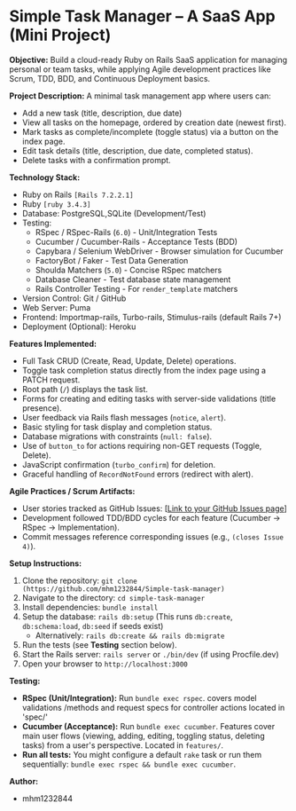 # Simple Task Manager – A SaaS App (Mini Project)

**Objective:** Build a cloud-ready Ruby on Rails SaaS application for managing personal or team tasks, while applying Agile development practices like Scrum, TDD, BDD, and Continuous Deployment basics.

**Project Description:** A minimal task management app where users can:
*   Add a new task (title, description, due date)
*   View all tasks on the homepage, ordered by creation date (newest first).
*   Mark tasks as complete/incomplete (toggle status) via a button on the index page.
*   Edit task details (title, description, due date, completed status).
*   Delete tasks with a confirmation prompt.

**Technology Stack:**
*   Ruby on Rails `[Rails 7.2.2.1]`
*   Ruby `[ruby 3.4.3]`
*   Database: PostgreSQL,SQLite (Development/Test)
*   Testing:
    *   RSpec / RSpec-Rails (`6.0`) - Unit/Integration Tests
    *   Cucumber / Cucumber-Rails - Acceptance Tests (BDD)
    *   Capybara / Selenium WebDriver - Browser simulation for Cucumber
    *   FactoryBot / Faker - Test Data Generation
    *   Shoulda Matchers (`5.0`) - Concise RSpec matchers
    *   Database Cleaner - Test database state management
    *   Rails Controller Testing - For `render_template` matchers
*   Version Control: Git / GitHub
*   Web Server: Puma
*   Frontend: Importmap-rails, Turbo-rails, Stimulus-rails (default Rails 7+)
*   Deployment (Optional): Heroku

**Features Implemented:**
*   Full Task CRUD (Create, Read, Update, Delete) operations.
*   Toggle task completion status directly from the index page using a PATCH request.
*   Root path (`/`) displays the task list.
*   Forms for creating and editing tasks with server-side validations (title presence).
*   User feedback via Rails flash messages (`notice`, `alert`).
*   Basic styling for task display and completion status.
*   Database migrations with constraints (`null: false`).
*   Use of `button_to` for actions requiring non-GET requests (Toggle, Delete).
*   JavaScript confirmation (`turbo_confirm`) for deletion.
*   Graceful handling of `RecordNotFound` errors (redirect with alert).

**Agile Practices / Scrum Artifacts:**
*   User stories tracked as GitHub Issues: [[Link to your GitHub Issues page](https://github.com/mhm1232844/Simple-task-manager/issues)]
*   Development followed TDD/BDD cycles for each feature (Cucumber -> RSpec -> Implementation).
*   Commit messages reference corresponding issues (e.g., `(closes Issue 4)`).

**Setup Instructions:**
1.  Clone the repository: `git clone (https://github.com/mhm1232844/Simple-task-manager)`
2.  Navigate to the directory: `cd simple-task-manager`
3.  Install dependencies: `bundle install`
4.  Setup the database: `rails db:setup` (This runs `db:create`, `db:schema:load`, `db:seed` if seeds exist)
    *   Alternatively: `rails db:create && rails db:migrate`
5.  Run the tests (see **Testing** section below).
6.  Start the Rails server: `rails server` or `./bin/dev` (if using Procfile.dev)
7.  Open your browser to `http://localhost:3000`

**Testing:**
*   **RSpec (Unit/Integration):** Run `bundle exec rspec`. covers model validations /methods and request specs for controller actions located in 'spec/'
*   **Cucumber (Acceptance):** Run `bundle exec cucumber`. Features cover main user flows (viewing, adding, editing, toggling status, deleting tasks) from a user's perspective. Located in `features/`.
*   **Run all tests:** You might configure a default `rake` task or run them sequentially: `bundle exec rspec && bundle exec cucumber`.

**Author:**
*  mhm1232844
